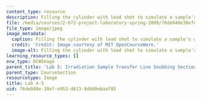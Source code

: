 ```yaml
---
content_type: resource
description: Filling the cylinder with lead shot to simulate a sample's weight.
file: /media/courses/2-672-project-laboratory-spring-2009/76de840e38efe953d6139db80ebaaf85_lab4-3.jpg
file_type: image/jpeg
image_metadata:
  caption: Filling the cylinder with lead shot to simulate a sample's weight.
  credit: 'Credit: Image courtesy of MIT OpenCourseWare.'
  image-alt: Filling the cylinder with lead shot to simulate a sample's weight.
learning_resource_types: []
ocw_type: OCWImage
parent_title: 'Lab 5: Irradiation Sample Transfer Line Snubbing Section Behavior'
parent_type: CourseSection
resourcetype: Image
title: Lab 4-3
uid: 76de840e-38ef-e953-d613-9db80ebaaf85
---
```

